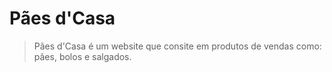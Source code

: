 # Pães d'Casa

> Pães d'Casa é um website que consite em produtos de vendas como: pães, bolos e salgados.
